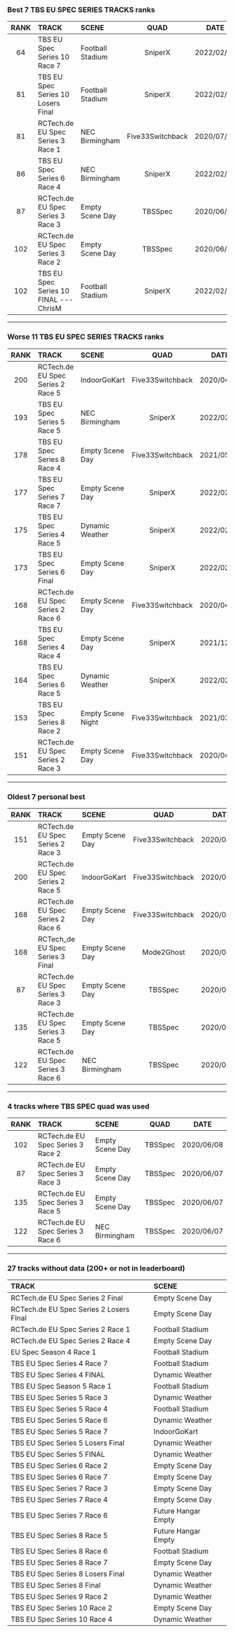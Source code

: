 ### Best 7 TBS EU SPEC SERIES TRACKS ranks
|RANK|TRACK|SCENE|QUAD|DATE|
|:---:|:---|:---|:---:|:---:|
|64|TBS EU Spec Series 10 Race 7|Football Stadium|SniperX|2022/02/07|
|81|TBS EU Spec Series 10 Losers Final|Football Stadium|SniperX|2022/02/12|
|81|RCTech.de EU Spec Series 3 Race 1|NEC Birmingham|Five33Switchback|2020/07/08|
|86|TBS EU Spec Series 6 Race 4|NEC Birmingham|SniperX|2022/02/14|
|87|RCTech.de EU Spec Series 3 Race 3|Empty Scene Day|TBSSpec|2020/06/07|
|102|RCTech.de EU Spec Series 3 Race 2|Empty Scene Day|TBSSpec|2020/06/08|
|102|TBS EU Spec Series 10 FINAL --- ChrisM|Football Stadium|SniperX|2022/02/18|
---
### Worse 11 TBS EU SPEC SERIES TRACKS ranks
|RANK|TRACK|SCENE|QUAD|DATE|
|:---:|:---|:---|:---:|:---:|
|200|RCTech.de EU Spec Series 2 Race 5|IndoorGoKart|Five33Switchback|2020/04/14|
|193|TBS EU Spec Series 5 Race 5|NEC Birmingham|SniperX|2022/02/12|
|178|TBS EU Spec Series 8 Race 4|Empty Scene Day|Five33Switchback|2021/05/16|
|177|TBS EU Spec Series 7 Race 7|Empty Scene Day|SniperX|2022/02/13|
|175|TBS EU Spec Series 4 Race 5|Dynamic Weather|SniperX|2022/02/12|
|173|TBS EU Spec Series 6 Final|Empty Scene Day|SniperX|2022/02/13|
|168|RCTech.de EU Spec Series 2 Race 6|Empty Scene Day|Five33Switchback|2020/04/14|
|168|TBS EU Spec Series 4 Race 4|Empty Scene Day|SniperX|2021/12/20|
|164|TBS EU Spec Series 6 Race 5|Dynamic Weather|SniperX|2022/02/13|
|153|TBS EU Spec Series 8 Race 2|Empty Scene Night|Five33Switchback|2021/03/26|
|151|RCTech.de EU Spec Series 2 Race 3|Empty Scene Day|Five33Switchback|2020/04/14|
---
### Oldest 7 personal best
|RANK|TRACK|SCENE|QUAD|DATE|
|:---:|:---|:---|:---:|:---:|
|151|RCTech.de EU Spec Series 2 Race 3|Empty Scene Day|Five33Switchback|2020/04/14|
|200|RCTech.de EU Spec Series 2 Race 5|IndoorGoKart|Five33Switchback|2020/04/14|
|168|RCTech.de EU Spec Series 2 Race 6|Empty Scene Day|Five33Switchback|2020/04/14|
|168|RCTech_de EU Spec Series 3 Final|Empty Scene Day|Mode2Ghost|2020/04/18|
|87|RCTech.de EU Spec Series 3 Race 3|Empty Scene Day|TBSSpec|2020/06/07|
|135|RCTech.de EU Spec Series 3 Race 5|Empty Scene Day|TBSSpec|2020/06/07|
|122|RCTech.de EU Spec Series 3 Race 6|NEC Birmingham|TBSSpec|2020/06/07|
---
### 4 tracks where TBS SPEC quad was used
|RANK|TRACK|SCENE|QUAD|DATE|
|:---:|:---|:---|:---:|:---:|
|102|RCTech.de EU Spec Series 3 Race 2|Empty Scene Day|TBSSpec|2020/06/08|
|87|RCTech.de EU Spec Series 3 Race 3|Empty Scene Day|TBSSpec|2020/06/07|
|135|RCTech.de EU Spec Series 3 Race 5|Empty Scene Day|TBSSpec|2020/06/07|
|122|RCTech.de EU Spec Series 3 Race 6|NEC Birmingham|TBSSpec|2020/06/07|
---
### 27 tracks without data (200+ or not in leaderboard)
|TRACK|SCENE|
|:---|:---|
|RCTech.de EU Spec Series 2 Final|Empty Scene Day|
|RCTech.de EU Spec Series 2 Losers FInal|Empty Scene Day|
|RCTech.de EU Spec Series 2 Race 1|Football Stadium|
|RCTech.de EU Spec Series 2 Race 4|Empty Scene Day|
|EU Spec Season 4 Race 1|Football Stadium|
|TBS EU Spec Series 4 Race 7|Football Stadium|
|TBS EU Spec Series 4 FINAL|Dynamic Weather|
|TBS EU Spec Season 5 Race 1|Football Stadium|
|TBS EU Spec Series 5 Race 3|Dynamic Weather|
|TBS EU Spec Series 5 Race 4|Football Stadium|
|TBS EU Spec Series 5 Race 6|Dynamic Weather|
|TBS EU Spec Series 5 Race 7|IndoorGoKart|
|TBS EU Spec Series 5 Losers Final|Dynamic Weather|
|TBS EU Spec Series 5 FINAL|Dynamic Weather|
|TBS EU Spec Series 6 Race 2|Empty Scene Day|
|TBS EU Spec Series 6 Race 7|Empty Scene Day|
|TBS EU Spec Series 7 Race 3|Empty Scene Day|
|TBS EU Spec Series 7 Race 4|Empty Scene Day|
|TBS EU Spec Series 7 Race 6|Future Hangar Empty|
|TBS EU Spec Series 8 Race 5|Future Hangar Empty|
|TBS EU Spec Series 8 Race 6|Football Stadium|
|TBS EU Spec Series 8 Race 7|Empty Scene Day|
|TBS EU Spec Series 8 Losers Final|Dynamic Weather|
|TBS EU Spec Series 8 Final|Dynamic Weather|
|TBS EU Spec Series 9 Race 2|Dynamic Weather|
|TBS EU Spec Series 10 Race 2|Empty Scene Day|
|TBS EU Spec Series 10 Race 4|Dynamic Weather|
